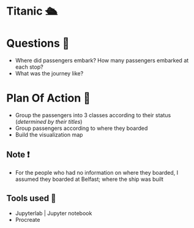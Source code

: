 # Titanic 🛳️

# Questions 🙋
- Where did passengers embark? How many passengers embarked at each stop?
- What was the journey like?

# Plan Of Action 📅
- Group the passengers into 3 classes according to their status (_determined by their titles_)
- Group passengers according to where they boarded
- Build the visualization map

## Note ❗
- For the people who had no information on where they boarded, I assumed they boarded at Belfast; where the ship was built


## Tools used 🧰
- Jupyterlab | Jupyter notebook
- Procreate 

